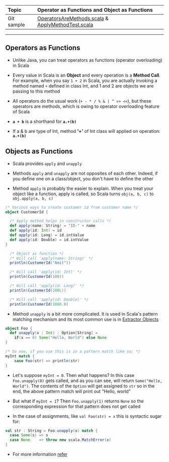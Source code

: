 | Topic | Operator as Functions and Object as Functions |
| :--- | :--- |
| Git sample | [OperatorsAreMethods.scala](https://github.com/inbravo/scala-src/blob/master/src/main/scala/com/inbravo/lang/OperatorsAreMethods.scala) & [ApplyMethodTest.scala](https://github.com/inbravo/scala-src/blob/master/src/main/scala/com/inbravo/lang/ApplyMethodTest.scala) |

---

## Operators as Functions

*	Unlike Java, you can treat operators as functions (operator overloading) in Scala

*	Every value in Scala is an **Object** and every operation is a **Method Call**. For example, when you say `1 + 2` in Scala, you are actually invoking a method named `+` defined in class Int, and 1 and 2 are objects we are passing to this method

*	All operators do the usual work \(`+ - * / % & | ^ >> <<`\), but these operators are methods, which is owing to operator overloading feature of Scala

*	**`a + b`**  is a shorthand for **`a.+(b)`**

*	If a & b are type of Int, method **'+'** of Int class will applied on operation: **`a.+(b)`**

## Objects as Functions

*	Scala provides `apply` and `unapply`

*	Methods `apply` and `unapply` are not opposites of each other. Indeed, if you define one on a class/object, you don't have to define the other

*	Method `apply` is probably the easier to explain. When you treat your object like a function, apply is called, so Scala turns `obj(a, b, c)` to `obj.apply(a, b, c)`

```scala
/* Various ways to create customer id from customer name */
object CustomerId {

  /* Apply method helps in constructor calls */
  def apply(name: String) = "ID-" + name
  def apply(id: Int) = id
  def apply(id: Long) = id.intValue
  def apply(id: Double) = id.intValue
}

  /* Object as function */
  /* Will call 'apply(name: String)' */
  println(CustomerId("Amit"))

  /* Will call 'apply(id: Int)' */
  println(CustomerId(100))

  /* Will call 'apply(id: Long)' */
  println(CustomerId(100L))

  /* Will call 'apply(id: Double)' */
  println(CustomerId(1000.0)
```

*	Method `unapply` is a bit more complicated. It is used in Scala's pattern matching mechanism and its most common use is in [Extractor Objects](http://www.scala-lang.org/old/node/112)

```scala
object Foo {
  def unapply(x : Int) : Option[String] = 
    if(x == 0) Some("Hello, World") else None
}

/* So now, if you use this is in a pattern match like so: */
myInt match {
    case Foo(str) => println(str)
}
```

*	Let's suppose `myInt = 0`. Then what happens? In this case `Foo.unapply(0)` gets called, and as you can see, will return `Some("Hello, World")`. The contents of the `Option` will get assigned to `str` so in the end, the above pattern match will print out "Hello, world"

*	But what if `myInt = 1`? Then `Foo.unapply(1)` returns `None` so the corresponding expression for that pattern does not get called

*	In the case of assignments, like `val Foo(str) = x` this is syntactic sugar for:

```scala
val str : String = Foo.unapply(x) match {
  case Some(s) => s
  case None    => throw new scala.MatchError(x)
}
```

* For more information [refer](http://www.scala-lang.org/old/node/112)
